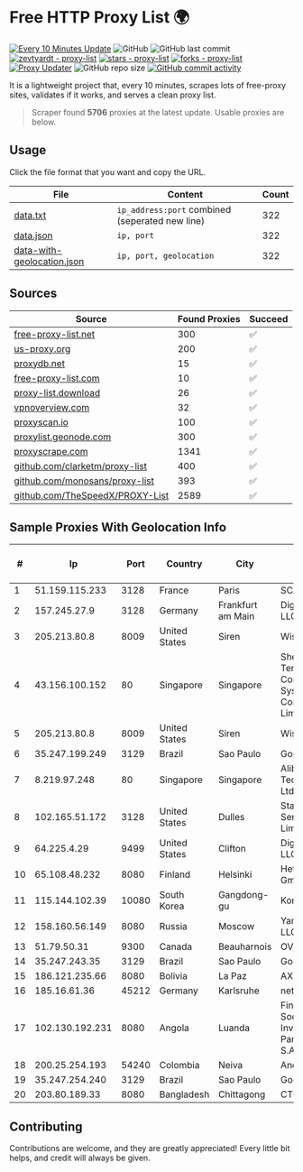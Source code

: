 
# Free HTTP Proxy List 🌍

[![Every 10 Minutes Update](https://github.com/mertguvencli/http-proxy-list/actions/workflows/main.yml/badge.svg?branch=main)](https://github.com/mertguvencli/http-proxy-list/actions/workflows/main.yml)
![GitHub](https://img.shields.io/github/license/mertguvencli/http-proxy-list)
![GitHub last commit](https://img.shields.io/github/last-commit/mertguvencli/http-proxy-list)
[![zevtyardt - proxy-list](https://img.shields.io/static/v1?label=zevtyardt&message=proxy-list&color=blue&logo=github)](https://github.com/zevtyardt/proxy-list "Go to GitHub repo")
[![stars - proxy-list](https://img.shields.io/github/stars/zevtyardt/proxy-list?style=social)](https://github.com/zevtyardt/proxy-list)
[![forks - proxy-list](https://img.shields.io/github/forks/zevtyardt/proxy-list?style=social)](https://github.com/zevtyardt/proxy-list)
[![Proxy Updater](https://github.com/zevtyardt/proxy-list/workflows/Proxy%20Updater/badge.svg)](https://github.com/zevtyardt/proxy-list/actions?query=workflow:"Proxy+Updater")
![GitHub repo size](https://img.shields.io/github/repo-size/zevtyardt/proxy-list)
[![GitHub commit activity](https://img.shields.io/github/commit-activity/m/zevtyardt/proxy-list?logo=commits)](https://github.com/zevtyardt/proxy-list/commits/main)

It is a lightweight project that, every 10 minutes, scrapes lots of free-proxy sites, validates if it works, and serves a clean proxy list.

> Scraper found **5706** proxies at the latest update. Usable proxies are below.

## Usage

Click the file format that you want and copy the URL.

|File|Content|Count|
|----|-------|-----|
|[data.txt](https://raw.githubusercontent.com/mertguvencli/http-proxy-list/main/proxy-list/data.txt)|`ip_address:port` combined (seperated new line)|322|
|[data.json](https://raw.githubusercontent.com/mertguvencli/http-proxy-list/main/proxy-list/data.json)|`ip, port`|322|
|[data-with-geolocation.json](https://raw.githubusercontent.com/mertguvencli/http-proxy-list/main/proxy-list/data-with-geolocation.json)|`ip, port, geolocation`|322|

## Sources

|Source|Found Proxies|Succeed|
|------|-------------|-------|
|[free-proxy-list.net](https://free-proxy-list.net)|300|✅|
|[us-proxy.org](https://www.us-proxy.org)|200|✅|
|[proxydb.net](http://proxydb.net)|15|✅|
|[free-proxy-list.com](https://free-proxy-list.com/?page=&port=&type%5B%5D=http&type%5B%5D=https&up_time=0&search=Search)|10|✅|
|[proxy-list.download](https://www.proxy-list.download/HTTP)|26|✅|
|[vpnoverview.com](https://vpnoverview.com/privacy/anonymous-browsing/free-proxy-servers)|32|✅|
|[proxyscan.io](https://www.proxyscan.io)|100|✅|
|[proxylist.geonode.com](https://proxylist.geonode.com/api/proxy-list?limit=300&page=1&sort_by=lastChecked&sort_type=desc&protocols=http,https)|300|✅|
|[proxyscrape.com](https://api.proxyscrape.com/v2/?request=displayproxies&protocol=http&timeout=10000&country=all&ssl=all&anonymity=all)|1341|✅|
|[github.com/clarketm/proxy-list](https://raw.githubusercontent.com/clarketm/proxy-list/master/proxy-list-raw.txt)|400|✅|
|[github.com/monosans/proxy-list](https://raw.githubusercontent.com/monosans/proxy-list/main/proxies/http.txt)|393|✅|
|[github.com/TheSpeedX/PROXY-List](https://raw.githubusercontent.com/TheSpeedX/PROXY-List/master/http.txt)|2589|✅|


## Sample Proxies With Geolocation Info

|#|Ip|Port|Country|City|Internet Service Provider|
|-|--|----|-------|----|-------------------------|
|1|51.159.115.233|3128|France|Paris|SCALEWAY|
|2|157.245.27.9|3128|Germany|Frankfurt am Main|DigitalOcean, LLC|
|3|205.213.80.8|8009|United States|Siren|WiscNet|
|4|43.156.100.152|80|Singapore|Singapore|Shenzhen Tencent Computer Systems Company Limited|
|5|205.213.80.8|8009|United States|Siren|WiscNet|
|6|35.247.199.249|3129|Brazil|Sao Paulo|Google LLC|
|7|8.219.97.248|80|Singapore|Singapore|Alibaba (US) Technology Co., Ltd.|
|8|102.165.51.172|3128|United States|Dulles|Stallion Network Services Limited|
|9|64.225.4.29|9499|United States|Clifton|DigitalOcean, LLC|
|10|65.108.48.232|8080|Finland|Helsinki|Hetzner Online GmbH|
|11|115.144.102.39|10080|South Korea|Gangdong-gu|Korea Telecom|
|12|158.160.56.149|8080|Russia|Moscow|Yandex.Cloud LLC|
|13|51.79.50.31|9300|Canada|Beauharnois|OVH SAS|
|14|35.247.243.35|3129|Brazil|Sao Paulo|Google LLC|
|15|186.121.235.66|8080|Bolivia|La Paz|AXS Bolivia S. A.|
|16|185.16.61.36|45212|Germany|Karlsruhe|netcup GmbH|
|17|102.130.192.231|8080|Angola|Luanda|Finstar - Sociedade de Investimento e Participacoes S.A|
|18|200.25.254.193|54240|Colombia|Neiva|Andinet ON Line|
|19|35.247.254.240|3129|Brazil|Sao Paulo|Google LLC|
|20|203.80.189.33|8080|Bangladesh|Chittagong|CTGONLINENET|



## Contributing

Contributions are welcome, and they are greatly appreciated! Every
little bit helps, and credit will always be given.


